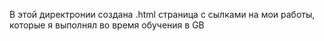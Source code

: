 В этой директронии создана .html страница с сылками на мои работы, которые я выполнял во время обучения в GB
